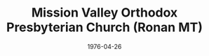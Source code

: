 ---
date: &id001 1976-04-26
end_date: null
location:
  address: null
  city: Ronan
  state: MT
minister:
- end: 1986-01-01
  name: Russell Piper
  start: 1976-01-01
  type: pastor
ministers:
- Russell Piper
name: Mission Valley Orthodox Presbyterian Church
names:
- end: 1987-04-25
  name: Mission Valley Orthodox Presbyterian Church
  start: 1976-04-26
origination_date: *id001
raw_data: "MT\nRonan\nMission Valley Orthodox Presbyterian Church  (April 26,\
  \ 1976\u2013April 25, 1987)\nPastor: Russell Piper, 1976\u201386"
received_from: MISSING
states:
- MT
status:
  active: false
  end_date: null
  reason: null
  received_from: null
  withdrawal_to: null
title: Mission Valley Orthodox Presbyterian Church (Ronan MT)

---
